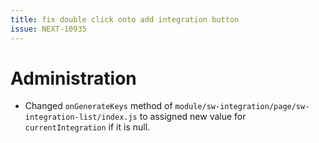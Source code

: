 ```yaml
---
title: fix double click onto add integration button
issue: NEXT-10935
---
```

# Administration
*  Changed `onGenerateKeys` method of `module/sw-integration/page/sw-integration-list/index.js` to assigned new value for `currentIntegration` if it is null.
